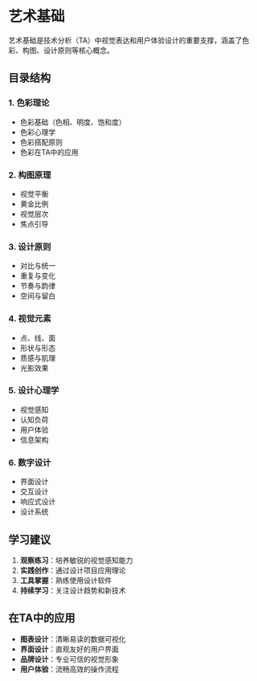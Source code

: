 # 艺术基础

艺术基础是技术分析（TA）中视觉表达和用户体验设计的重要支撑，涵盖了色彩、构图、设计原则等核心概念。

## 目录结构

### 1. 色彩理论
- 色彩基础（色相、明度、饱和度）
- 色彩心理学
- 色彩搭配原则
- 色彩在TA中的应用

### 2. 构图原理
- 视觉平衡
- 黄金比例
- 视觉层次
- 焦点引导

### 3. 设计原则
- 对比与统一
- 重复与变化
- 节奏与韵律
- 空间与留白

### 4. 视觉元素
- 点、线、面
- 形状与形态
- 质感与肌理
- 光影效果

### 5. 设计心理学
- 视觉感知
- 认知负荷
- 用户体验
- 信息架构

### 6. 数字设计
- 界面设计
- 交互设计
- 响应式设计
- 设计系统

## 学习建议

1. **观察练习**：培养敏锐的视觉感知能力
2. **实践创作**：通过设计项目应用理论
3. **工具掌握**：熟练使用设计软件
4. **持续学习**：关注设计趋势和新技术

## 在TA中的应用

- **图表设计**：清晰易读的数据可视化
- **界面设计**：直观友好的用户界面
- **品牌设计**：专业可信的视觉形象
- **用户体验**：流畅高效的操作流程 